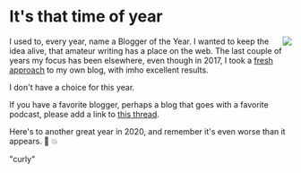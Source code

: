 # It's that time of year
<img src="http://scripting.com/2017/05/05/plane.png" border="0" align="right">I used to, every year, name a Blogger of the Year. I wanted to keep the idea alive, that amateur writing has a place on the web. The last couple of years my focus has been elsewhere, even though in 2017, I took a <a href="http://scripting.com/2017/05/05/iWantMyOldBlogBack.html">fresh approach</a> to my own blog, with imho excellent results. 

I don't have a choice for this year. 

If you have a favorite blogger, perhaps a blog that goes with a favorite podcast, please add a link to <a href="https://twitter.com/davewiner/status/1208429729113612288">this thread</a>.

Here's to another great year in 2020, and remember it's even worse than it appears. :rocket: :boom:

"curly"

